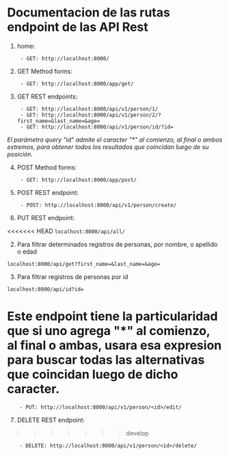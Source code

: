 # Documentacion de las rutas endpoint de las API Rest

1) home:
    
        - GET: http://localhost:8000/

2) GET Method forms:

        - GET: http://localhost:8000/app/get/

3) GET REST endpoints:

        - GET: http://localhost:8000/api/v1/person/1/
        - GET: http://localhost:8000/api/v1/person/2/?first_name=&last_name=&age=
        - GET: http://localhost:8000/api/v1/person/id/?id=

<i>El parámetro query "id" admite el caracter "*" al comienzo, al final o ambos extremos, para obtener todos los resultados que coincidan luego de su posición.</i>

4) POST Method forms:

        - GET: http://localhost:8000/app/post/

5) POST REST endpoint:

        - POST: http://localhost:8000/api/v1/person/create/


6) PUT REST endpoint:

<<<<<<< HEAD
`localhost:8000/api/all/`


2) Para filtrar determinados registros de personas, por nombre, o apellido o edad

`localhost:8000/api/get?first_name=&last_name=&age=`


3) Para filtrar registros de personas por id

`localhost:8000/api/id?id=`

Este endpoint tiene la particularidad que si uno agrega "*" al comienzo, al final o ambas, usara esa expresion para buscar todas las alternativas que coincidan luego de dicho caracter.
=======
        - PUT: http://localhost:8000/api/v1/person/<id>/edit/


7) DELETE REST endpoint:
>>>>>>> develop

        - DELETE: http://localhost:8000/api/v1/person/<id>/delete/